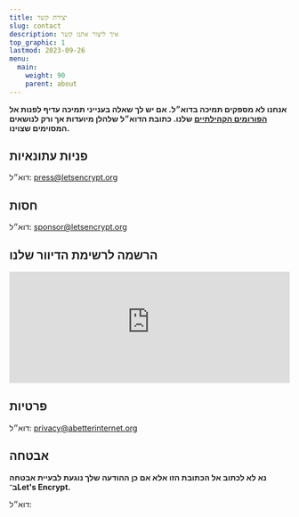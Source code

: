 ```yaml
---
title: יצירת קשר
slug: contact
description: איך ליצור אתנו קשר
top_graphic: 1
lastmod: 2023-09-26
menu:
  main:
    weight: 90
    parent: about
---
```


**אנחנו לא מספקים תמיכה בדוא״ל. אם יש לך שאלה בענייני תמיכה עדיף לפנות אל [הפורומים הקהילתיים](https://community.letsencrypt.org) שלנו. כתובת הדוא״ל שלהלן מיועדות אך ורק לנושאים המסוימים שצוינו.**

## פניות עתונאיות

דוא״ל: [press@letsencrypt.org](mailto:press@letsencrypt.org)

## חסות

דוא״ל: [sponsor@letsencrypt.org](mailto:sponsor@letsencrypt.org)

## הרשמה לרשימת הדיוור שלנו

<iframe src="https://outreach.abetterinternet.org/l/1011011/2023-02-16/6l51" height="200" style="width: 100%; border: 0"></iframe>

## פרטיות

דוא״ל: [privacy@abetterinternet.org](mailto:privacy@abetterinternet.org)

## אבטחה

**נא לא לכתוב אל הכתובת הזו אלא אם כן ההודעה שלך נוגעת לבעיית אבטחה ב־Let's Encrypt.**

<span id="email">דוא״ל: </span>

<script>
  var parts = ["security", '@', "letsencrypt", ".", "org"];
  var anchor = document.createElement("a");
  anchor.href = "mailto:" + parts.join("");
  anchor.text = parts.join("");
  document.getElementById("email").appendChild(anchor)
</script>
